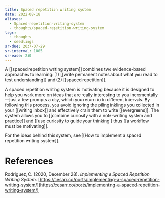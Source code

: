 ```yaml
---
title: Spaced repetition writing system
date: 2022-08-18
aliases:
  - Spaced-repetition-writing-system
  - thoughts/spaced-repetition-writing-system
tags:
  - thoughts
  - seedlings
sr-due: 2027-07-29
sr-interval: 1005
sr-ease: 250
---
```

A [[spaced repetition writing system]] combines two evidence-based approaches to learning: (1) [[write permanent notes about what you read to test understanding]] and (2) [[spaced repetition]].

A spaced repetition writing system is motivating because it is designed to help you work more on ideas that are really interesting to you incrementally—just a few prompts a day, which you return to in different intervals. By following this process, you avoid ignoring the piling inklings you collected in your [[writing inbox]] and effectively drain them to write [[evergreens]]. The system allows you to [[combine curiosity with a note-writing system and practice]] and [[use curiosity to guide your thinking]] thus [[a workflow must be motivating]].

For the ideas behind this system, see [[How to implement a spaced repetition writing system]].

# References

Rodriguez, C. (2020, December 28). *Implementing a Spaced Repetition Writing System*. [https://cesarr.co/posts/implementing-a-spaced-repetition-writing-system/](https://cesarr.co/posts/implementing-a-spaced-repetition-writing-system/)


